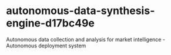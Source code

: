 # autonomous-data-synthesis-engine-d17bc49e
Autonomous data collection and analysis for market intelligence - Autonomous deployment system
